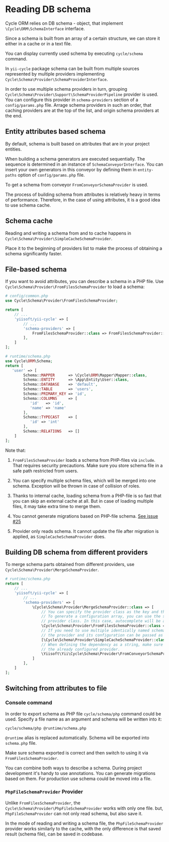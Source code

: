 # Reading DB schema

Cycle ORM relies on DB schema - object, that implement `\Cycle\ORM\SchemaInterface` interface.

Since a schema is built from an array of a certain structure, we can store it either in a cache or in a text file.

You can display currently used schema by executing `cycle/schema` command.

In `yii-cycle` package schema can be built from multiple sources represented by multiple providers implementing
`Cycle\Schema\Provider\SchemaProviderInterface`. 

In order to use multiple schema providers in turn, grouping `Cycle\Schema\Provider\Support\SchemaProviderPipeline`
provider is used. You can configure this provider in `schema-providers` section of a `config/params.php` file.
Arrage schema providers in such an order, that caching providers are at the top of the list, 
and origin schema providers at the end.

## Entity attributes based schema

By default, schema is built based on attributes that are in your project entities.

When building a schema generators are executed sequentially. The sequence is determined in an instance of
`SchemaConveyorInterface`. You can insert your own generators in this conveyor by defining them in
`entity-paths` option of `config/params.php` file.

To get a schema from conveyor `FromConveyorSchemaProvider` is used.

The process of building schema from attributes is relatively heavy in terms of performance. Therefore, in the case of
using attributes, it is a good idea to use schema cache.

## Schema cache

Reading and writing a schema from and to cache happens in `Cycle\Schema\Provider\SimpleCacheSchemaProvider`.

Place it to the beginning of providers list to make the process of obtaining a schema significantly faster.

## File-based schema

If you want to avoid attributes, you can describe a schema in a PHP file.
Use `Cycle\Schema\Provider\FromFilesSchemaProvider` to load a schema:

```php
# config/common.php
use Cycle\Schema\Provider\FromFilesSchemaProvider;

return [
    // ...
    'yiisoft/yii-cycle' => [
        // ...
        'schema-providers' => [
            FromFilesSchemaProvider::class => FromFilesSchemaProvider::config(fiels: ['@runtime/schema.php']),
        ],
    ]
];
```

```php
# runtime/schema.php
use Cycle\ORM\Schema;
return [
   'user' => [
        Schema::MAPPER      => \Cycle\ORM\Mapper\Mapper::class,
        Schema::ENTITY      => \App\Entity\User::class,
        Schema::DATABASE    => 'default',
        Schema::TABLE       => 'users',
        Schema::PRIMARY_KEY => 'id',
        Schema::COLUMNS     => [
           'id'   => 'id',
           'name' => 'name'
        ],
        Schema::TYPECAST    => [
           'id' => 'int'
        ],
        Schema::RELATIONS   => []
    ]
];
```

Note that: 

1. `FromFilesSchemaProvider` loads a schema from PHP-files via `include`. That requires security precautions.
   Make sure you store schema file in a safe path restricted from users.
2. You can specify multiple schema files, which will be merged into one schema. 
Exception will be thrown in case of collision of roles.

3. Thanks to internal cache, loading schema from a PHP-file is so fast that you can skip an external cache at all.
But in case of loading multiple files, it may take extra time to merge them.
4. You cannot generate migrations based on PHP-file schema. [See issue #25](https://github.com/yiisoft/yii-cycle/issues/25)
5. Provider only reads schema. It cannot update the file after migration is applied, as `SimpleCacheSchemaProvider` does.

## Building DB schema from different providers

To merge schema parts obtained from different providers, use `Cycle\Schema\Provider\MergeSchemaProvider`.

```php
# runtime/schema.php
return [
    // ...
    'yiisoft/yii-cycle' => [
        // ...
        'schema-providers' => [
            \Cycle\Schema\Provider\MergeSchemaProvider::class => [
                // You can specify the provider class as the key and the configuration as the value.
                // To generate a configuration array, you can use the static method `config()` of the
                // provider class. In this case, autocomplete will be available.
                \Cycle\Schema\Provider\FromFilesSchemaProvider::class => ['files' => ['@src/schema.php']],
                // If you need to use multiple identically named schema providers,
                // the provider and its configuration can be passed as an array of two elements.
                [\Cycle\Schema\Provider\SimpleCacheSchemaProvider::class, ['key' => 'cycle-schema']],
                // When defining the dependency as a string, make sure the container provides
                // the already configured provider.
                \Yiisoft\Yii\Cycle\Schema\Provider\FromConveyorSchemaProvider::class,
            ]
        ],
    ]
];
```

## Switching from attributes to file

### Console command

In order to export schema as PHP file `cycle/schema/php` command could be used.
Specify a file name as an argument and schema will be written into it:


```bash
cycle/schema/php @runtime/schema.php
```

`@runtime` alias is replaced automatically. Schema will be exported into `schema.php` file.

Make sure schema exported is correct and then switch to using it via `FromFilesSchemaProvider`.

You can combine both ways to describe a schema. During project development it's handy to use annotations. You can generate
migrations based on them. For production use schema could be moved into a file.

### `PhpFileSchemaProvider` Provider

Unlike `FromFilesSchemaProvider`, the `Cycle\Schema\Provider\PhpFileSchemaProvider` works with only one file. but, 
`PhpFileSchemaProvider` can not only read schema, but also save it.

In the mode of reading and writing a schema file, the `PhpFileSchemaProvider` provider works similarly to the cache, with
the only difference is that saved result (schema file), can be saved in codebase.
